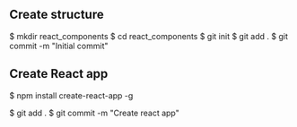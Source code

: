 ## Create structure

$ mkdir react_components
$ cd react_components
$ git init
$ git add .
$ git commit -m "Initial commit"

## Create React app

$ npm install create-react-app -g

$ git add .
$ git commit -m "Create react app"



